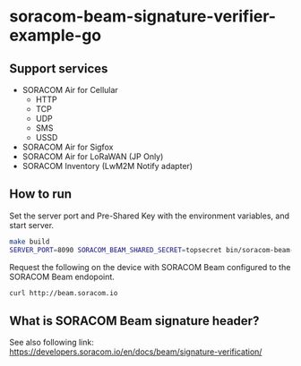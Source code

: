 # soracom-beam-signature-verifier-example-go

## Support services

- SORACOM Air for Cellular
  - HTTP
  - TCP
  - UDP
  - SMS
  - USSD
- SORACOM Air for Sigfox
- SORACOM Air for LoRaWAN (JP Only)
- SORACOM Inventory (LwM2M Notify adapter)

## How to run

Set the server port and Pre-Shared Key with the environment variables, and start server.

```bash
make build
SERVER_PORT=8090 SORACOM_BEAM_SHARED_SECRET=topsecret bin/soracom-beam-signature-verifier-example-go*
```

Request the following on the device with SORACOM Beam configured to the SORACOM Beam endopoint.

```bash
curl http://beam.soracom.io
```

## What is SORACOM Beam signature header?

See also following link:
https://developers.soracom.io/en/docs/beam/signature-verification/
